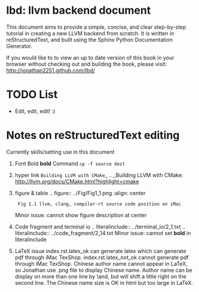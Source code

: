 lbd: llvm backend document
===

This document aims to provide a simple, concise, and clear step-by-step tutorial
in creating a new LLVM backend from scratch.  It is written in reStructuredText,
and built using the Sphinx Python Documentation Generator.

If you would like to to view an up to date version of this book in your browser
without checking out and building the book, please visit: http://jonathan2251.github.com/lbd/


TODO List
=========
- Edit, edit, edit!  :)


Notes on reStructuredText editing
=================================
Currently skills/setting use in this document

1. Font
	Bold **bold**
	Command ``cp -f source dest``

2. hyper link
	`Building LLVM with CMake`_
		.. _Building LLVM with CMake: http://llvm.org/docs/CMake.html?highlight=cmake

3. figure & table
	.. figure:: ../Fig/Fig1_1.png
		:align: center

		Fig 1.1 llvm, clang, compiler-rt source code position on iMac

	Minor issue: cannot show figure description at center

4. Code fragment and terminal io
	.. literalinclude:: ../terminal_io/2_1.txt
	.. literalinclude:: ../code_fragment/2_14.txt
	Minor issue: cannot set **bold** in literalinclude

5. LaTeX issue
	index.rst.latex_ok can generate latex which can generate pdf through iMac TexShop.
	index.rst.latex_not_ok cannot generate pdf through iMac TexShop.
	Chinese author name cannot appear in LaTeX, so Jonathan use .png file to display Chinese name.
	Author name can be display on more than one line by \\and, but will shift a little right on the second line.
	The Chinese name size is OK in html but too large in LaTeX.
